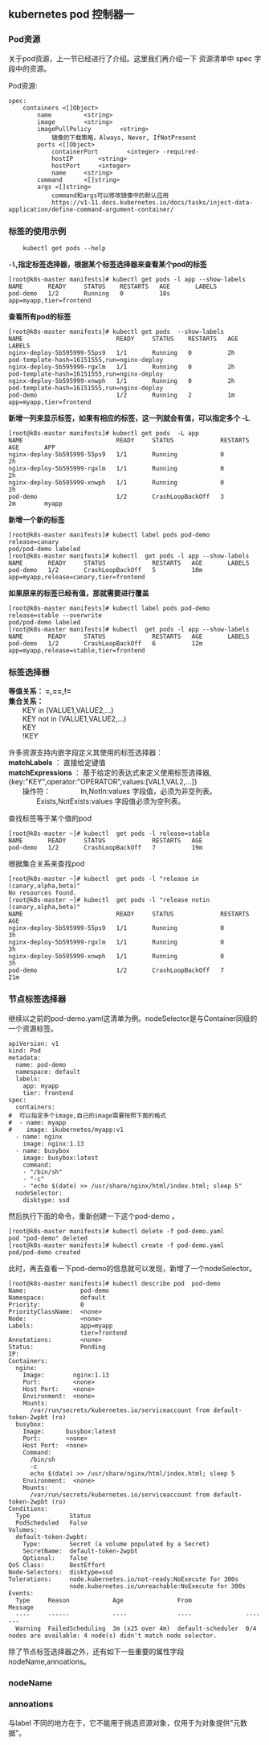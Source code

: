 ## kubernetes pod 控制器一


### Pod资源  

关于pod资源，上一节已经进行了介绍。这里我们再介绍一下 资源清单中 spec 字段中的资源。

Pod资源:  

    spec:
        containers <[]Object>   
            name         <string>
            image        <string>  
            imagePullPolicy        <string>  
                镜像的下载策略，Always, Never, IfNotPresent
            ports <[]Object>
                containerPort        <integer> -required-
                hostIP       <string>
                hostPort     <integer>
                name     <string>
            command      <[]string>
            args <[]string>
                command和args可以修改镜像中的默认应用
                https://v1-11.docs.kubernetes.io/docs/tasks/inject-data-application/define-command-argument-container/


### 标签的使用示例 

        kubectl get pods --help 

**`-l`,指定标签选择器，根据某个标签选择器来查看某个pod的标签**

```shell
[root@k8s-master manifests]# kubectl get pods -l app --show-labels
NAME       READY     STATUS    RESTARTS   AGE       LABELS
pod-demo   1/2       Running   0          18s       app=myapp,tier=frontend
```  

**查看所有pod的标签**

```shell
[root@k8s-master manifests]# kubectl get pods  --show-labels      
NAME                          READY     STATUS    RESTARTS   AGE       LABELS
nginx-deploy-5b595999-55ps9   1/1       Running   0          2h        pod-template-hash=16151555,run=nginx-deploy
nginx-deploy-5b595999-rgxlm   1/1       Running   0          2h        pod-template-hash=16151555,run=nginx-deploy
nginx-deploy-5b595999-xnwph   1/1       Running   0          2h        pod-template-hash=16151555,run=nginx-deploy
pod-demo                      1/2       Running   2          1m        app=myapp,tier=frontend
```   

**新增一列来显示标签，如果有相应的标签，这一列就会有值，可以指定多个 -L**.

```
[root@k8s-master manifests]# kubectl get pods  -L app
NAME                          READY     STATUS             RESTARTS   AGE       APP
nginx-deploy-5b595999-55ps9   1/1       Running            0          2h        
nginx-deploy-5b595999-rgxlm   1/1       Running            0          2h        
nginx-deploy-5b595999-xnwph   1/1       Running            0          2h        
pod-demo                      1/2       CrashLoopBackOff   3          2m        myapp
```
**新增一个新的标签**
```shell
[root@k8s-master manifests]# kubectl label pods pod-demo release=canary 
pod/pod-demo labeled
[root@k8s-master manifests]# kubectl  get pods -l app --show-labels
NAME       READY     STATUS             RESTARTS   AGE       LABELS
pod-demo   1/2       CrashLoopBackOff   5          10m       app=myapp,release=canary,tier=frontend
```

**如果原来的标签已经有值，那就需要进行覆盖**
```shell
[root@k8s-master manifests]# kubectl label pods pod-demo release=stable --overwrite 
pod/pod-demo labeled
[root@k8s-master manifests]# kubectl  get pods -l app --show-labels                 
NAME       READY     STATUS             RESTARTS   AGE       LABELS
pod-demo   1/2       CrashLoopBackOff   6          12m       app=myapp,release=stable,tier=frontend
```

### 标签选择器  

**等值关系： =,==,!=**  
**集合关系：**  
    &emsp;&emsp;KEY in (VALUE1,VALUE2,...)  
    &emsp;&emsp;KEY not in (VALUE1,VALUE2,...)  
    &emsp;&emsp;KEY  
    &emsp;&emsp;!KEY  

许多资源支持内嵌字段定义其使用的标签选择器：  
**matchLabels** ： 直接给定键值    
**matchExpressions** ： 基于给定的表达式来定义使用标签选择器,{key:"KEY",operator:"OPERATOR",values:[VAL1,VAL2,...]}  
&emsp;&emsp;操作符： 
&emsp;&emsp;&emsp;&emsp;In,NotIn:values 字段值，必须为非空列表。  
&emsp;&emsp;&emsp;&emsp;Exists,NotExists:values 字段值必须为空列表。  

查找标签等于某个值的pod

```shell
[root@k8s-master ~]# kubectl  get pods -l release=stable 
NAME       READY     STATUS             RESTARTS   AGE
pod-demo   1/2       CrashLoopBackOff   7          19m
```

根据集合关系来查找pod

```shell
[root@k8s-master ~]# kubectl  get pods -l "release in (canary,alpha,beta)"   
No resources found.
[root@k8s-master ~]# kubectl  get pods -l "release notin (canary,alpha,beta)"   
NAME                          READY     STATUS             RESTARTS   AGE
nginx-deploy-5b595999-55ps9   1/1       Running            0          3h
nginx-deploy-5b595999-rgxlm   1/1       Running            0          3h
nginx-deploy-5b595999-xnwph   1/1       Running            0          3h
pod-demo                      1/2       CrashLoopBackOff   7          21m
```

### 节点标签选择器  

继续以之前的pod-demo.yaml这清单为例。nodeSelector是与Container同级的一个资源标签。  

```shell
apiVersion: v1
kind: Pod
metadata:
  name: pod-demo 
  namespace: default
  labels:
    app: myapp
    tier: frontend 
spec:
  containers:
#  可以指定多个image,自己的image需要按照下面的格式
#  - name: myapp
#    image: ikubernetes/myapp:v1
  - name: nginx
    image: nginx:1.13
  - name: busybox
    image: busybox:latest
    command: 
    - "/bin/sh"
    - "-c"
    - "echo $(date) >> /usr/share/nginx/html/index.html; sleep 5"
  nodeSelector: 
    disktype: ssd
```

然后执行下面的命令，重新创建一下这个pod-demo 。 


```shell
[root@k8s-master manifests]# kubectl delete -f pod-demo.yaml 
pod "pod-demo" deleted
[root@k8s-master manifests]# kubectl create -f pod-demo.yaml 
pod/pod-demo created
```
此时，再去查看一下pod-demo的信息就可以发现，新增了一个nodeSelector。

```shell
[root@k8s-master manifests]# kubectl describe pod  pod-demo           
Name:               pod-demo
Namespace:          default
Priority:           0
PriorityClassName:  <none>
Node:               <none>
Labels:             app=myapp
                    tier=frontend
Annotations:        <none>
Status:             Pending
IP:                 
Containers:
  nginx:
    Image:        nginx:1.13
    Port:         <none>
    Host Port:    <none>
    Environment:  <none>
    Mounts:
      /var/run/secrets/kubernetes.io/serviceaccount from default-token-2wpbt (ro)
  busybox:
    Image:      busybox:latest
    Port:       <none>
    Host Port:  <none>
    Command:
      /bin/sh
      -c
      echo $(date) >> /usr/share/nginx/html/index.html; sleep 5
    Environment:  <none>
    Mounts:
      /var/run/secrets/kubernetes.io/serviceaccount from default-token-2wpbt (ro)
Conditions:
  Type           Status
  PodScheduled   False 
Volumes:
  default-token-2wpbt:
    Type:        Secret (a volume populated by a Secret)
    SecretName:  default-token-2wpbt
    Optional:    false
QoS Class:       BestEffort
Node-Selectors:  disktype=ssd
Tolerations:     node.kubernetes.io/not-ready:NoExecute for 300s
                 node.kubernetes.io/unreachable:NoExecute for 300s
Events:
  Type     Reason            Age               From               Message
  ----     ------            ----              ----               -------
  Warning  FailedScheduling  3m (x25 over 4m)  default-scheduler  0/4 nodes are available: 4 node(s) didn't match node selector.
```


除了节点标签选择器之外，还有如下一些重要的属性字段 nodeName,annoations。

### nodeName 

### annoations

与label 不同的地方在于，它不能用于挑选资源对象，仅用于为对象提供"元数据"。






